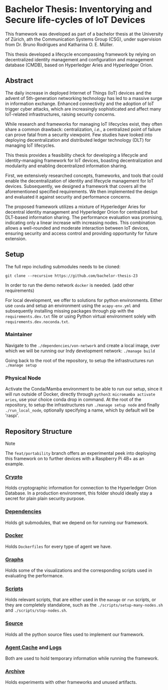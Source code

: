 # Bachelor Thesis: Inventorying and Secure life-cycles of IoT Devices

This framework was developed as part of a bachelor thesis at the University of Zürich, ath the
Communication Systems Group (CSG), under supervision from Dr. Bruno Rodrigues and Katharina O. E.
Müller.

This thesis developed a lifecycle encompassing framework by relying on decentralized identity
management and configuration and management database (CMDB), based on Hyperledger Aries and
Hyperledger Orion.

## Abstract

The daily increase in deployed Internet of Things (IoT) devices and the advent of 5th-generation networking technology
has led to a massive surge in information exchange.
Enhanced connectivity and the adoption of IoT trigger cyber attacks, which are increasingly sophisticated and affect
many IoT-related infrastructures, raising security concerns.

While research and frameworks for managing IoT lifecycles exist, they often share a common drawback: centralization,
_i.e._, a centralized point of failure can prove fatal from a security viewpoint.
Few studies have looked into deploying decentralization and distributed ledger technology (DLT) for managing IoT lifecycles.

This thesis provides a feasibility check for developing a lifecycle and identity-managing framework for IoT devices,
boasting decentralization and modularity and enabling decentralized information sharing.

First, we extensively researched concepts, frameworks, and tools that could enable the decentralization of identity and
lifecycle management for IoT devices.
Subsequently, we designed a framework that covers all the aforementioned specified requirements.
We then implemented the design and evaluated it against security and performance concerns.

The proposed framework utilizes a mixture of Hyperledger Aries for decentral identity management and Hyperledger Orion
for centralized but DLT-based information sharing. The performance evaluation was promising, indicating only a linear
increase with increasing nodes.
This combination allows a well-rounded and moderate interaction between IoT devices, ensuring security and access
control and providing opportunity for future extension.

<!-- ## Challenges -->

## Setup

The full repo including submodules needs to be cloned:

`git clone --recursive https://github.com/bachelor-thesis-23`

In order to run the demo network `docker` is needed. (add other requirements)

For local development, we offer to solutions for python environments.
Either use `conda` and setup an environment using the `acapy-env.yml` and subsequently installing missing packages
through pip with the `requirements.dev.txt` file or using Python virtual environment solely with
`requirements.dev.noconda.txt`.

### Maintainer

Navigate to the `./dependencies/von-network` and create a local image, over which we will be running
our Indy development network: `./manage build`

Going back to the root of the repository, to setup the infrastructures run `./manage setup`

### Physical Node

Activate the Conda/Mamba environment to be able to run our setup, since it will run outside of
Docker, directly through `python3`: `micromamba activate aries`, use your choice conda drop in
command.
At the root of the repository, to setup the infrastructures run `./manage setup node` and finally
`./run_local_node`, optionally specifying a name, which by default will be 'raspi'.

## Repository Structure

> [!NOTE]
> The `feat/portability` branch offers an experimental peek into deploying this framework on to
> further devices with a Raspberry Pi 4B+ as an example.

### [Crypto](./crypto)

Holds cryptographic information for connection to the Hyperledger Orion Database. In a production
environment, this folder should ideally stay a secret for plain plain security purpose.

### [Dependencies](./dependencies)

Holds git submodules, that we depend on for running our framework.

### [Docker](./docker/)

Holds `Dockerfiles` for every type of agent we have.

### [Graphs](./graphs)

Holds some of the visualizations and the corresponding scripts used in evaluating the performance.

### [Scripts](./scripts)

Holds relevant scripts, that are either used in the `manage` or `run` scripts, or they are
completely standalone, such as the `./scripts/setup-many-nodes.sh` and `./scripts/stop-nodes.sh`.

### [Source](./src)

Holds all the python source files used to implement our framework.

### [Agent Cache](./.agent_cache) and [Logs](./logs)

Both are used to hold temporary information while running the framework.

### [Archive](./.archive)

Holds experiments with other frameworks and unused artifacts.
